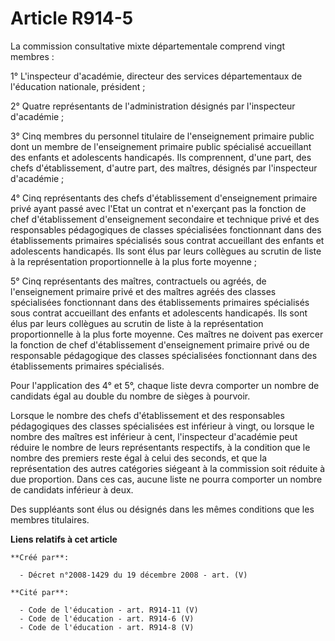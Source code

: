# Article R914-5

La commission consultative mixte départementale comprend vingt membres :

1° L'inspecteur d'académie, directeur des services départementaux de  l'éducation nationale, président ;

2° Quatre représentants de  l'administration désignés par l'inspecteur d'académie ;

3°  Cinq membres du personnel titulaire de l'enseignement primaire public dont un  membre de l'enseignement primaire public
spécialisé accueillant des enfants et  adolescents handicapés. Ils comprennent, d'une part, des chefs d'établissement,
d'autre part, des maîtres, désignés par l'inspecteur d'académie ;

4° Cinq représentants des chefs d'établissement d'enseignement  primaire privé ayant passé avec l'Etat un contrat et
n'exerçant pas la fonction  de chef d'établissement d'enseignement secondaire et technique privé et des  responsables
pédagogiques de classes spécialisées fonctionnant dans des  établissements primaires spécialisés sous contrat accueillant des
enfants et  adolescents handicapés. Ils sont élus par leurs collègues au scrutin de liste à  la représentation
proportionnelle à la plus forte moyenne ;

5°  Cinq représentants des maîtres, contractuels ou agréés, de l'enseignement  primaire privé et des maîtres agréés des
classes spécialisées fonctionnant dans  des établissements primaires spécialisés sous contrat accueillant des enfants et
adolescents handicapés. Ils sont élus par leurs collègues au scrutin de liste à  la représentation proportionnelle à la plus
forte moyenne. Ces maîtres ne  doivent pas exercer la fonction de chef d'établissement d'enseignement primaire  privé ou de
responsable pédagogique des classes spécialisées fonctionnant dans  des établissements primaires spécialisés.

Pour l'application  des 4° et 5°, chaque liste devra comporter un nombre de candidats égal au double  du nombre de sièges à
pourvoir.

Lorsque le nombre des chefs  d'établissement et des responsables pédagogiques des classes spécialisées est  inférieur à
vingt, ou lorsque le nombre des maîtres est inférieur à cent,  l'inspecteur d'académie peut réduire le nombre de leurs
représentants  respectifs, à la condition que le nombre des premiers reste égal à celui des  seconds, et que la
représentation des autres catégories siégeant à la commission  soit réduite à due proportion. Dans ces cas, aucune liste ne
pourra comporter un  nombre de candidats inférieur à deux.

Des suppléants sont élus  ou désignés dans les mêmes conditions que les membres titulaires.

**Liens relatifs à cet article**

	**Créé par**:

	  - Décret n°2008-1429 du 19 décembre 2008 - art. (V)

	**Cité par**:

	  - Code de l'éducation - art. R914-11 (V)
	  - Code de l'éducation - art. R914-6 (V)
	  - Code de l'éducation - art. R914-8 (V)
